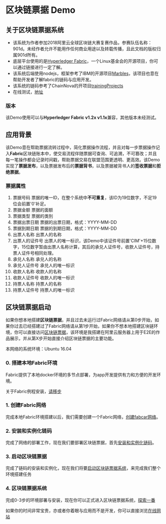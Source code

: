 # 区块链票据 Demo

## 关于区块链票据系统
- 该系统为作者参加2018阿里云全球区块链大赛复赛作品，参赛队伍名称：901d。未经作者允许不能用作任何商业用途以及转载传播，且此文档的版权归属901d所有。
- 底层平台使用的是[Hyperledger Fabric](https://github.com/hyperledger/fabric/tree/master/docs)，一个Linux基金会的开源项目，你可以通过链接进行一定了解。
- 该系统后端使用nodejs，框架参考了IBM的开源项目[Marbles](https://github.com/IBM-Blockchain/marbles)，该项目也意在帮助开发者了解fabric的链码与应用开发。
- 该系统的链码参考了ChainNova的开项目[trainingProjects](https://github.com/ChainNova/trainingProjects)
- 在线测试，[地址](http://47.100.238.193:3002/login)

### 版本
该Demo使用可以与**Hyperledger Fabric v1.2x v1.1x**兼容，其他版本未经测试。

## 应用背景
该Demo意在帮助票据流转过程中，简化票据操作流程，并且对每一步票据操作记入**Fabric**区块链账本中，使交易流程伴随票据可查询、可追溯，不可篡改；并且每一笔操作都会记录时间戳，帮助票据交易在联盟范围更透明、更高效。该Demo实现了**票据发布**，以及票据发布后的**票据背书**，以及票据被背书人的**签收票据**和**拒绝票据**。
### 票据属性
1. 票据号码 票据的唯一ID，在整个系统中**不可重复**，该ID为19位数字，不足19位会前置'0'补足。
2. 票据金额 票据的面额
3. 票据类型 票据的类別
4. 票据出票日期 票据的出票日期，格式：YYYY-MM-DD
5. 票据到期日期 票据的到期日期，格式：YYYY-MM-DD
6. 出票人名称 出票人的名称
7. 出票人的证件号 出票人的唯一标识，该Demo中该证件号前置'CIM'+15位数字，15位数字暂由出票人名称计算，其后的承兑人证件号，收款人证件号，持票人证件号相同处理。
8. 承兑人名称 承兑人的名称
9. 承兑人证件号 承兑人的唯一标识
10. 收款人名称 收款人的名称
11. 收款人证件号 收款人的唯一标识
12. 持票人名称 持票人的名称
13. 持票人证件号 持票人的唯一标识 

## 区块链票据启动
如果你想本地搭建**区块链票据**，并且过去未运行过Fabric网络请从第0步开始，如果你过去已经搭建过了Fabric网络请从第1步开始，如果你不想本地搭建区块链环境，你可以直接访问[区块链票据](http://47.100.238.193:3002/login)，该环境是我搭建在阿里云服务器上用于E2E的作品展示，并从第X步开始直接介绍区块链票据的主要功能。

本网络的系统环境：Ubuntu 16.04
### 0. 搭建本地Fabric环境
Fabric提供了本地docker环境的多节点部署，为app开发提供有力和方便的开发环境。

关于Fabric例程安装，[请移步](doc/env_setup.md)
### 1. 创建Fabric网络
完成本地Fabric环境搭建以后，我们需要创建一个Fabric网络，[创建fabcar网络](doc/get_network.md)。
### 2. 安装和实例化链码
完成了网络的部署工作，现在我们要部署区块链票据，首先[安装和实例化链码](doc/install_instantiate_chaincode.md)。
### 3. 启动区块链票据
完成了链码的安装和实例化，现在我们将要[启动区块链票据系统](doc/start_billsonbc.md)，来完成我们整个环境搭建任务
### 4. 区块链票据系统
完成0-3步的环境部署与安装，现在你可以正式进入区块链票据系统，[探索一番](doc/introduction.md)

如果你的时间非常宝贵，亦或者你着眼与应用而不是开发，你可以直接浏览[在线网站](http://47.100.238.193:3002/login)